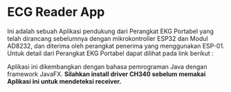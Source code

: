 # ECG Reader App

Ini adalah sebuah Aplikasi pendukung dari Perangkat EKG Portabel yang telah dirancang sebelumnya dengan mikrokontroller ESP32 dan Modul AD8232, dan diterima oleh perangkat penerima yang menggunakan ESP-01. 
Untuk detail dari Perangkat EKG Portabel dapat dilihat pada link berikut : 

Aplikasi ini dikembangkan dengan bahasa pemrograman Java dengan framework JavaFX. **Silahkan install driver CH340 sebelum memakai Aplikasi ini untuk mendeteksi receiver.**
